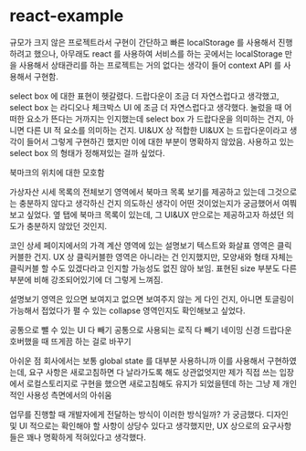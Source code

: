 # react-example

규모가 크지 않은 프로젝트라서 구현이 간단하고 빠른 localStorage 를 사용해서 진행하려고 했으나, 아무래도 react 를 사용하여 서비스를 하는 곳에서는 localStorage 만을 사용해서 상태관리를 하는
프로젝트는 거의 없다는 생각이 들어 context API 를 사용해서 구현함.

select box 에 대한 표현이 헷갈렸다. 드랍다운이 조금 더 자연스럽다고 생각했고, select box 는 라디오나 체크박스 UI 에 조금 더 자연스럽다고 생각했다.
눌렀을 때 어떠한 요소가 뜬다는 거까지는 인지했는데 select box 가 드랍다운을 의미하는 건지, 아니면 다른 UI 적 요소를 의미하는 건지.
UI&UX 상 적합한 UI&UX 는 드랍다운이라고 생각이 들어서 그렇게 구현하긴 했지만 이에 대한 부분이 명확하지 않았음. 사용하고 있는 select box 의 형태가 정해져있는 걸까 싶었다.

북마크의 위치에 대한 모호함

가상자산 시세 목록의 전체보기 영역에서 북마크 목록 보기를 제공하고 있는데 그것으로는 충분하지 않다고 생각하신 건지 의도하신 생각이 어떤 것이었는지가 궁금했어서 여쭤보고 싶었다. 옆 탭에 북마크 목록이 있는데, 그
UI&UX 만으로는 제공하고자 하셨던 의도가 충분하지 않았던 것인지.

코인 상세 페이지에서의 가격 계산 영역에 있는 설명보기 텍스트와 화살표 영역은 클릭커블한 건지. UX 상 클릭커블한 영역은 아니라는 건 인지했지만, 모양새와 형태 자체는 클릭커블 할 수도 있겠다라고 인지할 가능성도
없진 않아 보임. 표현된 size 부분도 다른 부분에 비해 강조되어있기에 더 그렇게 느껴짐.

설명보기 영역은 있으면 보여지고 없으면 보여주지 않는 게 다인 건지, 아니면 토글링이 가능해서 접었다가 펼 수 있는 collapse 영역인지도 확인해보고 싶었다.

공통으로 뺄 수 있는 UI 다 빼기
공통으로 사용되는 로직 다 빼기
네이밍 신경
드랍다운 호버했을 때 뜨게끔 하는 걸로 바꾸기

아쉬운 점
회사에서는 보통 global state 를 대부분 사용하니까 이를 사용해서 구현하였는데, 요구 사항은 새로고침하면 다 날라가도록 해도 상관없엇지만 제가 직접 쓰는 입장에서 로컬스토리지로 구현을 했으면 새로고침해도
유지가 되었을텐데 하는 그냥 제 개인적인 사용성 측면에서의 아쉬움

업무를 진행할 때 개발자에게 전달하는 방식이 이러한 방식일까? 가 궁금했다. 디자인 및 UI 적으로는 확인해야 할 사항이 상당수 있다고 생각했지만, UX 상으로의 요구사항들은 꽤나 명확하게 적혀있다고
생각했다.
